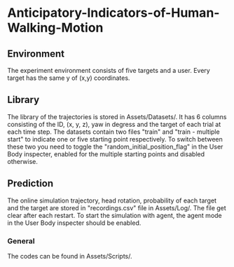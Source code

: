 # Anticipatory-Indicators-of-Human-Walking-Motion

## Environment
The experiment environment consists of five targets and a user. Every target has the same y of (x,y) coordinates.

## Library
The library of the trajectories is stored in Assets/Datasets/. It has 6 columns consisting of the ID, (x, y, z), yaw in degress and the target of each trial at each time step.
The datasets contain two files "train" and "train - multiple start" to indicate one or five starting point respectively.
To switch between these two you need to toggle the "random_initial_position_flag" in the User Body inspecter, enabled for the multiple starting points and disabled otherwise. 



## Prediction
The online simulation trajectory, head rotation, probability of each target and the target are stored in "recordings.csv" file in Assets/Log/. The file get clear after each restart. To start the simulation with agent, the agent mode in the User Body inspecter should be enabled. 

### General
The codes can be found in Assets/Scripts/.

